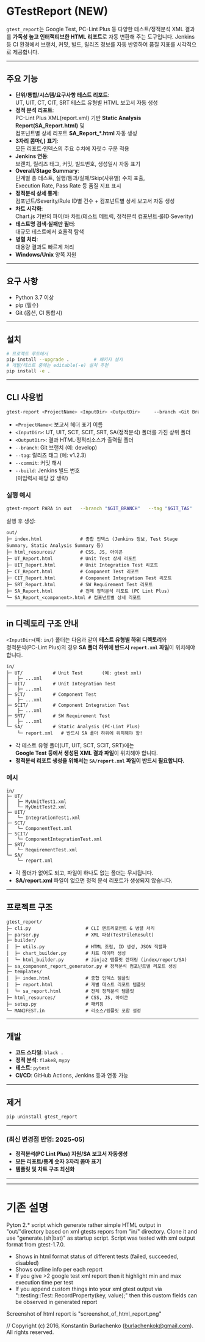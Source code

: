 
# GTestReport (NEW)

`gtest_report`는 Google Test, PC-Lint Plus 등 다양한 테스트/정적분석 XML 결과를
**가독성 높고 인터랙티브한 HTML 리포트**로 자동 변환해 주는 도구입니다.
Jenkins 등 CI 환경에서 브랜치, 커밋, 빌드, 릴리즈 정보를 자동 반영하여
품질 지표를 시각적으로 제공합니다.

---

## 주요 기능

- **단위/통합/시스템/요구사항 테스트 리포트**:  
  UT, UIT, CT, CIT, SRT 테스트 유형별 HTML 보고서 자동 생성
- **정적 분석 리포트**:  
  PC-Lint Plus XML(report.xml) 기반 **Static Analysis Report(SA_Report.html)** 및  
  컴포넌트별 상세 리포트 **SA_Report_*.html** 자동 생성
- **3자리 콤마(,) 표기**:  
  모든 리포트·인덱스의 주요 수치에 자릿수 구분 적용
- **Jenkins 연동**:  
  브랜치, 릴리즈 태그, 커밋, 빌드번호, 생성일시 자동 표기
- **Overall/Stage Summary**:  
  단계별 총 테스트, 실행/통과/실패/Skip(사유별) 수치 표출,  
  Execution Rate, Pass Rate 등 품질 지표 표시
- **정적분석 상세 통계**:  
  컴포넌트/Severity/Rule ID별 건수 + 컴포넌트별 상세 보고서 자동 생성
- **차트 시각화**:  
  Chart.js 기반의 파이/바 차트(테스트 메트릭, 정적분석 컴포넌트·룰ID·Severity)
- **테스트명 검색·실패만 필터**:  
  대규모 테스트에서 효율적 탐색
- **병렬 처리**:  
  대용량 결과도 빠르게 처리  
- **Windows/Unix** 양쪽 지원

---

## 요구 사항

- Python 3.7 이상
- pip (필수)
- Git (옵션, CI 통합시)

---

## 설치

```bash
# 프로젝트 루트에서
pip install --upgrade .         # 패키지 설치
# 개발/테스트 중에는 editable(-e) 설치 추천
pip install -e .
```

---

## CLI 사용법

```bash
gtest-report <ProjectName> <InputDir> <OutputDir>     --branch <Git Branch>     --tag <Release Tag>     --commit <Commit ID>     --build <Jenkins Build#>
```

- `<ProjectName>`: 보고서 헤더 표기 이름
- `<InputDir>`: UT, UIT, SCT, SCIT, SRT, SA(정적분석) 폴더를 가진 상위 폴더
- `<OutputDir>`: 결과 HTML·정적리소스가 출력될 폴더
- `--branch`: Git 브랜치 (예: develop)
- `--tag`: 릴리즈 태그 (예: v1.2.3)
- `--commit`: 커밋 해시
- `--build`: Jenkins 빌드 번호  
(미입력시 해당 값 생략)

### 실행 예시

```bash
gtest-report PARA in out   --branch "$GIT_BRANCH"   --tag "$GIT_TAG"   --commit "$GIT_COMMIT"   --build "$BUILD_NUMBER"
```

실행 후 생성:

```
out/
├─ index.html              # 종합 인덱스 (Jenkins 정보, Test Stage Summary, Static Analysis Summary 등)
├─ html_resources/         # CSS, JS, 아이콘
├─ UT_Report.html          # Unit Test 상세 리포트
├─ UIT_Report.html         # Unit Integration Test 리포트
├─ CT_Report.html          # Component Test 리포트
├─ CIT_Report.html         # Component Integration Test 리포트
├─ SRT_Report.html         # SW Requirement Test 리포트
├─ SA_Report.html          # 전체 정적분석 리포트 (PC Lint Plus)
└─ SA_Report_<component>.html # 컴포넌트별 상세 리포트
```

---

## in 디렉토리 구조 안내

`<InputDir>`(예: `in/`) 폴더는 다음과 같이 **테스트 유형별 하위 디렉토리**와  
정적분석(PC-Lint Plus)의 경우 **SA 폴더 하위에 반드시 `report.xml` 파일**이 위치해야 합니다.

```
in/
├─ UT/           # Unit Test       (예: gtest xml)
│   ├─ ...xml
├─ UIT/          # Unit Integration Test
│   ├─ ...xml
├─ SCT/          # Component Test
│   ├─ ...xml
├─ SCIT/         # Component Integration Test
│   ├─ ...xml
├─ SRT/          # SW Requirement Test
│   ├─ ...xml
└─ SA/           # Static Analysis (PC-Lint Plus)
    └─ report.xml   # 반드시 SA 폴더 하위에 위치해야 함!
```

- 각 테스트 유형 폴더(UT, UIT, SCT, SCIT, SRT)에는  
  **Google Test 등에서 생성된 XML 결과 파일**이 위치해야 합니다.  
- **정적분석 리포트 생성을 위해서는 `SA/report.xml` 파일이 반드시 필요합니다.**

### 예시

```
in/
├─ UT/
│   ├─ MyUnitTest1.xml
│   └─ MyUnitTest2.xml
├─ UIT/
│   └─ IntegrationTest1.xml
├─ SCT/
│   └─ ComponentTest.xml
├─ SCIT/
│   └─ ComponentIntegrationTest.xml
├─ SRT/
│   └─ RequirementTest.xml
└─ SA/
    └─ report.xml
```

- 각 폴더가 없어도 되고, 파일이 하나도 없는 폴더는 무시됩니다.
- **SA/report.xml** 파일이 없으면 정적 분석 리포트가 생성되지 않습니다.

---

## 프로젝트 구조

```
gtest_report/
├─ cli.py                    # CLI 엔트리포인트 & 병렬 처리
├─ parser.py                 # XML 파싱(TestFileResult)
├─ builder/
│  ├─ utils.py               # HTML 조립, ID 생성, JSON 직렬화
│  ├─ chart_builder.py       # 차트 데이터 생성
│  └─ html_builder.py        # Jinja2 템플릿 렌더링 (index/report/SA)
├─ sa_component_report_generator.py # 정적분석 컴포넌트별 리포트 생성
├─ templates/
│  ├─ index.html             # 종합 인덱스 템플릿
│  ├─ report.html            # 개별 테스트 리포트 템플릿
│  └─ sa_report.html         # 전체 정적분석 템플릿
├─ html_resources/           # CSS, JS, 아이콘
├─ setup.py                  # 패키징
└─ MANIFEST.in               # 리소스/템플릿 포함 설정
```

---

## 개발

- **코드 스타일**: `black .`
- **정적 분석**: `flake8`, `mypy`
- **테스트**: `pytest`
- **CI/CD**: GitHub Actions, Jenkins 등과 연동 가능

---

## 제거

```bash
pip uninstall gtest_report
```

---

### **(최신 변경점 반영: 2025-05)**
- **정적분석(PC Lint Plus) 지원/SA 보고서 자동생성**
- **모든 리포트/통계 숫자 3자리 콤마 표기**
- **템플릿 및 차트 구조 최신화**

---


---
# 기존 설명
Pyton 2.* script which generate rather simple HTML output in "out/"directory based on xml gtests repors from "in/" directory.
Clone it and use "generate.(sh|bat)" as startup script. Script was tested with xml output format from gtest-1.7.0.

* Shows in html format status of different tests (failed, succeeded, disabled)
* Shows outline info per each report
* If you give >2 google test xml report then it highlight min and max execution time per test
* If you append custom things into your xml gtest output via "::testing::Test::RecordProperty(key, value);" then this custom fields can be observed in generated report

Screenshot of html report is "screenshot_of_html_report.png"

// Copyright (c) 2016, Konstantin Burlachenko (burlachenkok@gmail.com).  All rights reserved.
